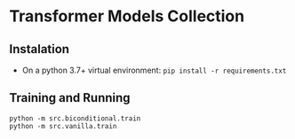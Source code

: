 # Transformer Models Collection

## Instalation

- On a python 3.7+ virtual environment:
```pip install -r requirements.txt```


## Training and Running
```python -m src.biconditional.train```  
```python -m src.vanilla.train```
